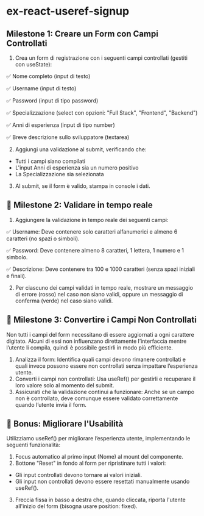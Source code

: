 # ex-react-useref-signup

## Milestone 1: Creare un Form con Campi Controllati
1. Crea un form di registrazione con i seguenti campi controllati (gestiti con useState):

✅ Nome completo (input di testo)

✅ Username (input di testo)

✅ Password (input di tipo password)

✅ Specializzazione (select con opzioni: "Full Stack", "Frontend", "Backend")

✅ Anni di esperienza (input di tipo number)

✅ Breve descrizione sullo sviluppatore (textarea)

2. Aggiungi una validazione al submit, verificando che:

 - Tutti i campi siano compilati
 - L'input Anni di esperienza sia un numero positivo
 - La Specializzazione sia selezionata

3. Al submit, se il form è valido, stampa in console i dati.

## 📌 Milestone 2: Validare in tempo reale
1. Aggiungere la validazione in tempo reale dei seguenti campi:

✅ Username: Deve contenere solo caratteri alfanumerici e almeno 6 caratteri (no spazi o simboli).

✅ Password: Deve contenere almeno 8 caratteri, 1 lettera, 1 numero e 1 simbolo.

✅ Descrizione: Deve contenere tra 100 e 1000 caratteri (senza spazi iniziali e finali).


2. Per ciascuno dei campi validati in tempo reale, mostrare un messaggio di errore (rosso) nel caso non siano validi, oppure un messaggio di conferma (verde) nel caso siano validi.

## 📌 Milestone 3: Convertire i Campi Non Controllati
Non tutti i campi del form necessitano di essere aggiornati a ogni carattere digitato. Alcuni di essi non influenzano direttamente l’interfaccia mentre l’utente li compila, quindi è possibile gestirli in modo più efficiente.

1. Analizza il form: Identifica quali campi devono rimanere controllati e quali invece possono essere non controllati senza impattare l’esperienza utente.
2. Converti i campi non controllati: Usa useRef() per gestirli e recuperare il loro valore solo al momento del submit.
3. Assicurati che la validazione continui a funzionare: Anche se un campo non è controllato, deve comunque essere validato correttamente quando l’utente invia il form.

## 🎯 Bonus: Migliorare l'Usabilità
Utilizziamo useRef() per migliorare l’esperienza utente, implementando le seguenti funzionalità:

1. Focus automatico al primo input (Nome) al mount del componente.
2. Bottone "Reset" in fondo al form per ripristinare tutti i valori:
 - Gli input controllati devono tornare ai valori iniziali.
 - Gli input non controllati devono essere resettati manualmente usando useRef().
3. Freccia fissa in basso a destra che, quando cliccata, riporta l'utente all'inizio del form (bisogna usare position: fixed).
